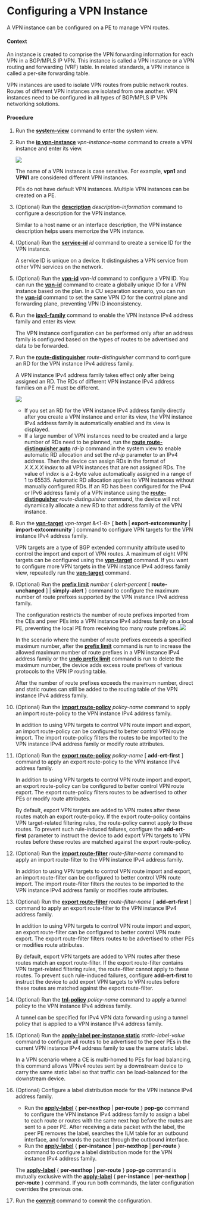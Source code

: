 Configuring a VPN Instance
==========================

A VPN instance can be configured on a PE to manage VPN routes.

#### Context

An instance is created to comprise the VPN forwarding information for each VPN in a BGP/MPLS IP VPN. This instance is called a VPN instance or a VPN routing and forwarding (VRF) table. In related standards, a VPN instance is called a per-site forwarding table.

VPN instances are used to isolate VPN routes from public network routes. Routes of different VPN instances are isolated from one another. VPN instances need to be configured in all types of BGP/MPLS IP VPN networking solutions.


#### Procedure

1. Run the [**system-view**](cmdqueryname=system-view) command to enter the system view.
2. Run the [**ip vpn-instance**](cmdqueryname=ip+vpn-instance) *vpn-instance-name* command to create a VPN instance and enter its view.
   
   ![](../../../../public_sys-resources/note_3.0-en-us.png) 
   
   The name of a VPN instance is case sensitive. For example, **vpn1** and **VPN1** are considered different VPN instances.
   
   PEs do not have default VPN instances. Multiple VPN instances can be created on a PE.
3. (Optional) Run the [**description**](cmdqueryname=description) *description-information* command to configure a description for the VPN instance.
   
   
   
   Similar to a host name or an interface description, the VPN instance description helps users memorize the VPN instance.
4. (Optional) Run the [**service-id**](cmdqueryname=service-id) *id* command to create a service ID for the VPN instance. 
   
   
   
   A service ID is unique on a device. It distinguishes a VPN service from other VPN services on the network.
5. (Optional) Run the [**vpn-id**](cmdqueryname=vpn-id) *vpn-id* command to configure a VPN ID. You can run the [**vpn-id**](cmdqueryname=vpn-id) command to create a globally unique ID for a VPN instance based on the plan. In a CU separation scenario, you can run the [**vpn-id**](cmdqueryname=vpn-id) command to set the same VPN ID for the control plane and forwarding plane, preventing VPN ID inconsistency.
6. Run the [**ipv4-family**](cmdqueryname=ipv4-family) command to enable the VPN instance IPv4 address family and enter its view.
   
   
   
   The VPN instance configuration can be performed only after an address family is configured based on the types of routes to be advertised and data to be forwarded.
7. Run the [**route-distinguisher**](cmdqueryname=route-distinguisher) *route-distinguisher* command to configure an RD for the VPN instance IPv4 address family.
   
   
   
   A VPN instance IPv4 address family takes effect only after being assigned an RD. The RDs of different VPN instance IPv4 address families on a PE must be different.
   
   ![](../../../../public_sys-resources/note_3.0-en-us.png) 
   * If you set an RD for the VPN instance IPv4 address family directly after you create a VPN instance and enter its view, the VPN instance IPv4 address family is automatically enabled and its view is displayed.
   * If a large number of VPN instances need to be created and a large number of RDs need to be planned, run the [**route route-distinguisher auto**](cmdqueryname=route+route-distinguisher+auto) *rd-ip* command in the system view to enable automatic RD allocation and set the *rd-ip* parameter to an IPv4 address. Then the device can assign RDs in the format of *X.X.X.X:index* to all VPN instances that are not assigned RDs. The value of *index* is a 2-byte value automatically assigned in a range of 1 to 65535. Automatic RD allocation applies to VPN instances without manually configured RDs. If an RD has been configured for the IPv4 or IPv6 address family of a VPN instance using the [**route-distinguisher**](cmdqueryname=route-distinguisher) *route-distinguisher* command, the device will not dynamically allocate a new RD to that address family of the VPN instance.
8. Run the [**vpn-target**](cmdqueryname=vpn-target) *vpn-target* &<1-8> [ **both** | **export-extcommunity** | **import-extcommunity** ] command to configure VPN targets for the VPN instance IPv4 address family. 
   
   
   
   VPN targets are a type of BGP extended community attribute used to control the import and export of VPN routes. A maximum of eight VPN targets can be configured using the [**vpn-target**](cmdqueryname=vpn-target) command. If you want to configure more VPN targets in the VPN instance IPv4 address family view, repeatedly run the [**vpn-target**](cmdqueryname=vpn-target) command.
9. (Optional) Run the [**prefix limit**](cmdqueryname=prefix+limit) *number* { *alert-percent* [ **route-unchanged** ] | **simply-alert** } command to configure the maximum number of route prefixes supported by the VPN instance IPv4 address family.
   
   The configuration restricts the number of route prefixes imported from the CEs and peer PEs into a VPN instance IPv4 address family on a local PE, preventing the local PE from receiving too many route prefixes.![](../../../../public_sys-resources/note_3.0-en-us.png) 
   
   In the scenario where the number of route prefixes exceeds a specified maximum number, after the [**prefix limit**](cmdqueryname=prefix+limit) command is run to increase the allowed maximum number of route prefixes in a VPN instance IPv4 address family or the [**undo prefix limit**](cmdqueryname=undo+prefix+limit) command is run to delete the maximum number, the device adds excess route prefixes of various protocols to the VPN IP routing table.
   
   After the number of route prefixes exceeds the maximum number, direct and static routes can still be added to the routing table of the VPN instance IPv4 address family.
10. (Optional) Run the [**import route-policy**](cmdqueryname=import+route-policy) *policy-name* command to apply an import route-policy to the VPN instance IPv4 address family.
    
    
    
    In addition to using VPN targets to control VPN route import and export, an import route-policy can be configured to better control VPN route import. The import route-policy filters the routes to be imported to the VPN instance IPv4 address family or modify route attributes.
11. (Optional) Run the [**export route-policy**](cmdqueryname=export+route-policy) *policy-name* [ **add-ert-first** ] command to apply an export route-policy to the VPN instance IPv4 address family.
    
    
    
    In addition to using VPN targets to control VPN route import and export, an export route-policy can be configured to better control VPN route export. The export route-policy filters routes to be advertised to other PEs or modify route attributes.
    
    By default, export VPN targets are added to VPN routes after these routes match an export route-policy. If the export route-policy contains VPN target-related filtering rules, the route-policy cannot apply to these routes. To prevent such rule-induced failures, configure the **add-ert-first** parameter to instruct the device to add export VPN targets to VPN routes before these routes are matched against the export route-policy.
12. (Optional) Run the [**import route-filter**](cmdqueryname=import+route-filter) *route-filter-name* command to apply an import route-filter to the VPN instance IPv4 address family.
    
    
    
    In addition to using VPN targets to control VPN route import and export, an import route-filter can be configured to better control VPN route import. The import route-filter filters the routes to be imported to the VPN instance IPv4 address family or modifies route attributes.
13. (Optional) Run the [**export route-filter**](cmdqueryname=export+route-filter) *route-filter-name* [ **add-ert-first** ] command to apply an export route-filter to the VPN instance IPv4 address family.
    
    
    
    In addition to using VPN targets to control VPN route import and export, an export route-filter can be configured to better control VPN route export. The export route-filter filters routes to be advertised to other PEs or modifies route attributes.
    
    By default, export VPN targets are added to VPN routes after these routes match an export route-filter. If the export route-filter contains VPN target-related filtering rules, the route-filter cannot apply to these routes. To prevent such rule-induced failures, configure **add-ert-first** to instruct the device to add export VPN targets to VPN routes before these routes are matched against the export route-filter.
14. (Optional) Run the [**tnl-policy**](cmdqueryname=tnl-policy) *policy-name* command to apply a tunnel policy to the VPN instance IPv4 address family.
    
    
    
    A tunnel can be specified for IPv4 VPN data forwarding using a tunnel policy that is applied to a VPN instance IPv4 address family.
15. (Optional) Run the [**apply-label per-instance static**](cmdqueryname=apply-label+per-instance+static) *static-label-value* command to configure all routes to be advertised to the peer PEs in the current VPN instance IPv4 address family to use the same static label. 
    
    
    
    In a VPN scenario where a CE is multi-homed to PEs for load balancing, this command allows VPNv4 routes sent by a downstream device to carry the same static label so that traffic can be load-balanced for the downstream device.
16. (Optional) Configure a label distribution mode for the VPN instance IPv4 address family.
    
    
    * Run the [**apply-label**](cmdqueryname=apply-label+pop-go) { **per-nexthop** | **per-route** } **pop-go** command to configure the VPN instance IPv4 address family to assign a label to each route or routes with the same next hop before the routes are sent to a peer PE. After receiving a data packet with the label, the peer PE removes the label, searches the ILM table for an outbound interface, and forwards the packet through the outbound interface.
    * Run the [**apply-label**](cmdqueryname=apply-label) { **per-instance** | **per-nexthop** | **per-route** } command to configure a label distribution mode for the VPN instance IPv4 address family.
    
    The [**apply-label**](cmdqueryname=apply-label) { **per-nexthop** | **per-route** } **pop-go** command is mutually exclusive with the [**apply-label**](cmdqueryname=apply-label) { **per-instance** | **per-nexthop** | **per-route** } command. If you run both commands, the later configuration overrides the previous one.
17. Run the [**commit**](cmdqueryname=commit) command to commit the configuration.